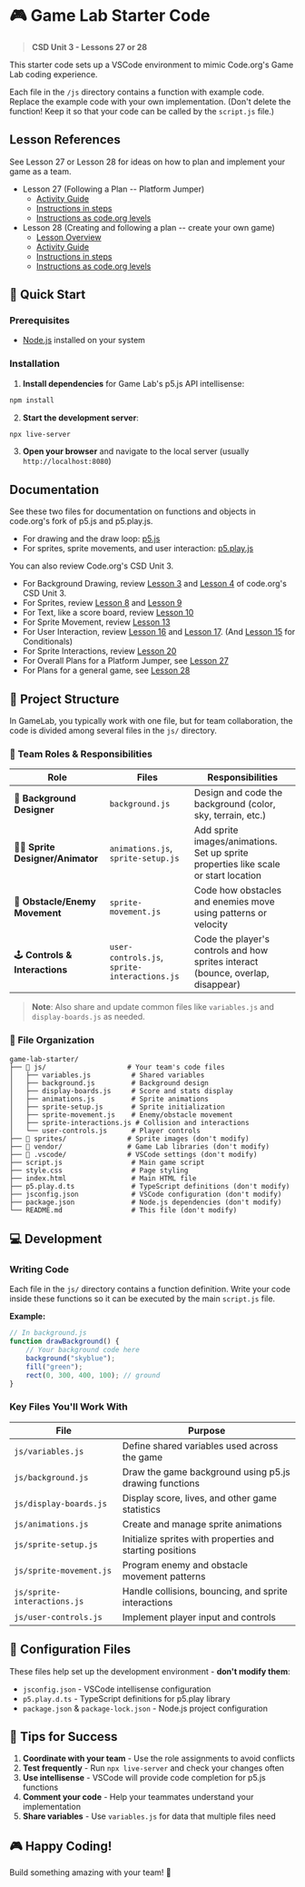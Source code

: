 # 🎮 Game Lab Starter Code

> **CSD Unit 3 - Lessons 27 or 28**

This starter code sets up a VSCode environment to mimic Code.org's Game Lab coding experience.

Each file in the `/js` directory contains a function with example code. Replace the example code with your own implementation. (Don't delete the function! Keep it so that your code can be called by the `script.js` file.)

## Lesson References

See Lesson 27 or Lesson 28 for ideas on how to plan and implement your game as a team.

* Lesson 27 (Following a Plan -- Platform Jumper)
  * [Activity Guide](https://docs.google.com/document/d/1FqTjwpAuFrVidZ_j6aGw895FivFCRO2CZSvhHqWuEik/view?tab=t.0)
  * [Instructions in steps](https://github.com/rmccrear/codex-lv2-may-2025/blob/main/guides/week3-group-project/lesson-27/README.md)
  * [Instructions as code.org levels](https://studio.code.org/courses/csd-2024/units/3/lessons/27/levels/1)
* Lesson 28 (Creating and following a plan -- create your own game)
  * [Lesson Overview](https://studio.code.org/courses/csd-2024/units/3/lessons/28/student)
  * [Activity Guide](https://docs.google.com/document/d/14oPvmdvm_BfOn5KBSov6jyhoEMRHygdNNIXl-fe4g-Q/view?tab=t.0)
  * [Instructions in steps](https://github.com/rmccrear/codex-lv2-may-2025/blob/main/guides/week3-group-project/lesson-28/README.md)
  * [Instructions as code.org levels](https://studio.code.org/courses/csd-2024/units/3/lessons/28/levels/1)


## 🚀 Quick Start

### Prerequisites
- [Node.js](https://nodejs.org/) installed on your system

### Installation

1. **Install dependencies** for Game Lab's p5.js API intellisense:
```bash
npm install
```

2. **Start the development server**:
```bash
npx live-server
```

3. **Open your browser** and navigate to the local server (usually `http://localhost:8080`)

## Documentation

See these two files for documentation on functions and objects in code.org's fork of p5.js and p5.play.js.

* For drawing and the draw loop: [p5.js](https://github.com/rmccrear/codex-lv2-may-2025/blob/main/resources/skill-guides/game-lab-docs/P5_DOCS.md)
* For sprites, sprite movements, and user interaction: [p5.play.js](https://github.com/rmccrear/codex-lv2-may-2025/blob/main/resources/skill-guides/game-lab-docs/P5_PLAY_DOCS.md)

You can also review Code.org's CSD Unit 3.

* For Background Drawing, review [Lesson 3](https://studio.code.org/courses/csd-2024/units/3/lessons/3/student) and [Lesson 4](https://studio.code.org/courses/csd-2024/units/3/lessons/4/student) of code.org's CSD Unit 3.
* For Sprites, review [Lesson 8](https://studio.code.org/courses/csd-2024/units/3/lessons/8/student) and [Lesson 9](https://studio.code.org/courses/csd-2024/units/3/lessons/9/student)
* For Text, like a score board, review [Lesson 10](https://studio.code.org/courses/csd-2024/units/3/lessons/10/student)
* For Sprite Movement, review [Lesson 13](https://studio.code.org/courses/csd-2024/units/3/lessons/13/student)
* For User Interaction, review [Lesson 16](https://studio.code.org/courses/csd-2024/units/3/lessons/16/student) and [Lesson 17](https://studio.code.org/courses/csd-2024/units/3/lessons/17/student). (And [Lesson 15](https://studio.code.org/courses/csd-2024/units/3/lessons/15/student) for Conditionals)
* For Sprite Interactions, review [Lesson 20](https://studio.code.org/courses/csd-2024/units/3/lessons/20/student)
* For Overall Plans for a Platform Jumper, see [Lesson 27](https://studio.code.org/courses/csd-2024/units/3/lessons/27/student)
* For Plans for a general game, see [Lesson 28](https://studio.code.org/courses/csd-2024/units/3/lessons/28/student)

## 📁 Project Structure

In GameLab, you typically work with one file, but for team collaboration, the code is divided among several files in the `js/` directory.

### 🎯 Team Roles & Responsibilities

| **Role** | **Files** | **Responsibilities** |
|----------|-----------|---------------------|
| 🎨 **Background Designer** | `background.js` | Design and code the background (color, sky, terrain, etc.) |
| 🧑‍🎨 **Sprite Designer/Animator** | `animations.js`, `sprite-setup.js` | Add sprite images/animations. Set up sprite properties like scale or start location |
| 👾 **Obstacle/Enemy Movement** | `sprite-movement.js` | Code how obstacles and enemies move using patterns or velocity |
| 🕹️ **Controls & Interactions** | `user-controls.js`, `sprite-interactions.js` | Code the player's controls and how sprites interact (bounce, overlap, disappear) |

> **Note**: Also share and update common files like `variables.js` and `display-boards.js` as needed.

### 📂 File Organization

```
game-lab-starter/
├── 📁 js/                    # Your team's code files
│   ├── variables.js          # Shared variables
│   ├── background.js         # Background design
│   ├── display-boards.js     # Score and stats display
│   ├── animations.js         # Sprite animations
│   ├── sprite-setup.js       # Sprite initialization
│   ├── sprite-movement.js    # Enemy/obstacle movement
│   ├── sprite-interactions.js # Collision and interactions
│   └── user-controls.js      # Player controls
├── 📁 sprites/               # Sprite images (don't modify)
├── 📁 vendor/                # Game Lab libraries (don't modify)
├── 📁 .vscode/               # VSCode settings (don't modify)
├── script.js                 # Main game script
├── style.css                 # Page styling
├── index.html                # Main HTML file
├── p5.play.d.ts              # TypeScript definitions (don't modify)
├── jsconfig.json             # VSCode configuration (don't modify)
├── package.json              # Node.js dependencies (don't modify)
└── README.md                 # This file (don't modify)
```

## 💻 Development

### Writing Code

Each file in the `js/` directory contains a function definition. Write your code inside these functions so it can be executed by the main `script.js` file.

**Example:**
```javascript
// In background.js
function drawBackground() {
    // Your background code here
    background("skyblue");
    fill("green");
    rect(0, 300, 400, 100); // ground
}
```

### Key Files You'll Work With

| **File** | **Purpose** |
|----------|-------------|
| `js/variables.js` | Define shared variables used across the game |
| `js/background.js` | Draw the game background using p5.js drawing functions |
| `js/display-boards.js` | Display score, lives, and other game statistics |
| `js/animations.js` | Create and manage sprite animations |
| `js/sprite-setup.js` | Initialize sprites with properties and starting positions |
| `js/sprite-movement.js` | Program enemy and obstacle movement patterns |
| `js/sprite-interactions.js` | Handle collisions, bouncing, and sprite interactions |
| `js/user-controls.js` | Implement player input and controls |

## 🔧 Configuration Files

These files help set up the development environment - **don't modify them**:

- `jsconfig.json` - VSCode intellisense configuration
- `p5.play.d.ts` - TypeScript definitions for p5.play library
- `package.json` & `package-lock.json` - Node.js project configuration

## 🎯 Tips for Success

1. **Coordinate with your team** - Use the role assignments to avoid conflicts
2. **Test frequently** - Run `npx live-server` and check your changes often
3. **Use intellisense** - VSCode will provide code completion for p5.js functions
4. **Comment your code** - Help your teammates understand your implementation
5. **Share variables** - Use `variables.js` for data that multiple files need

## 🎮 Happy Coding!

Build something amazing with your team! 🚀
